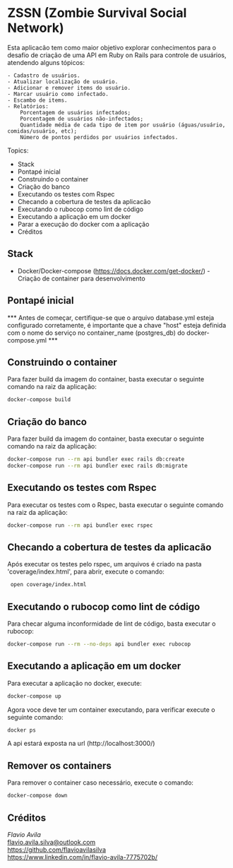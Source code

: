 # ZSSN (Zombie Survival Social Network)

Esta aplicacão tem como maior objetivo explorar conhecimentos para o desafio de criação de uma API em Ruby on Rails para controle de usuários, atendendo alguns tópicos:

    - Cadastro de usuários.
    - Atualizar localização de usuário.
    - Adicionar e remover items do usuário.
    - Marcar usuário como infectado.
    - Escambo de items.
    - Relatórios: 
        Porcentagem de usuários infectados; 
        Porcentagem de usuários não-infectados;
        Quantidade média de cada tipo de item por usuário (águas/usuário, comidas/usuário, etc);
        Número de pontos perdidos por usuários infectados.

Topics:

- Stack
- Pontapé inicial
- Construindo o container
- Criação do banco
- Executando os testes com Rspec
- Checando a cobertura de testes da aplicacão
- Executando o rubocop como lint de código
- Executando a aplicação em um docker
- Parar a execução do docker com a aplicação
- Créditos

## Stack

- Docker/Docker-compose (https://docs.docker.com/get-docker/) - Criação de container para desenvolvimento

## Pontapé inicial

*** Antes de começar, certifique-se que o arquivo database.yml esteja configurado corretamente, é importante que a chave "host" esteja definida com o nome do serviço no container_name (postgres_db) do docker-compose.yml ***

## Construindo o container 

Para fazer build da imagem do container, basta executar o seguinte comando na raiz da aplicação:

```bash
docker-compose build
```

## Criação do banco

Para fazer build da imagem do container, basta executar o seguinte comando na raiz da aplicação:
```bash
docker-compose run --rm api bundler exec rails db:create 
docker-compose run --rm api bundler exec rails db:migrate
```

## Executando os testes com Rspec

Para executar os testes com o Rspec, basta executar o seguinte comando na raiz da aplicação:

```bash
docker-compose run --rm api bundler exec rspec
```

## Checando a cobertura de testes da aplicacão

Após executar os testes pelo rspec, um arquivos é criado na pasta 'coverage/index.html', para abrir, execute o comando:

```bash
 open coverage/index.html
```

## Executando o rubocop como lint de código

Para checar alguma inconformidade de lint de código, basta executar o rubocop:

```bash
docker-compose run --rm --no-deps api bundler exec rubocop
```

## Executando a aplicação em um docker

Para executar a aplicação no docker, execute:

```bash
docker-compose up
```

Agora voce deve ter um container executando, para verificar execute o seguinte comando:

```bash
docker ps
```

A api estará exposta na url (http://localhost:3000/)

## Remover os containers

Para remover o container caso necessário, execute o comando:

```bash
docker-compose down
```

## Créditos

*Flavio Avila*<br>
flavio.avila.silva@outlook.com<br>
https://github.com/flavioavilasilva<br>
https://www.linkedin.com/in/flavio-avila-7775702b/
